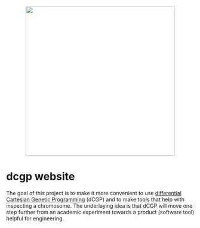 <h3 align="center">
  <img src="https://user-images.githubusercontent.com/26207957/53115725-3898d100-3547-11e9-8b6f-2666d16ef559.png" width="400px" />
</h3>

# dcgp website
The goal of this project is to make it more convenient to use [differential Cartesian Genetic Programming](https://github.com/darioizzo/dcgp) (dCGP) and to make tools that help with inspecting a chromosome. The underlaying idea is that dCGP will move one step further from an academic experiment towards a product (software tool) helpful for engineering.
